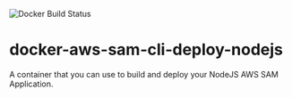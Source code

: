 ![Docker Build Status](https://img.shields.io/docker/build/aprilmintacpineda/aws-sam-cli-deploy-nodejs)

# docker-aws-sam-cli-deploy-nodejs

A container that you can use to build and deploy your NodeJS AWS SAM Application.
